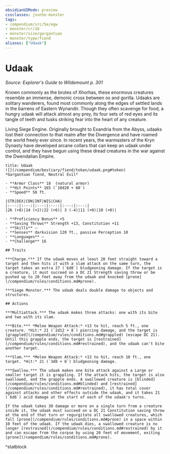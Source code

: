 ```yaml
---
obsidianUIMode: preview
cssclasses: json5e-monster
tags:
- compendium/src/5e/egw
- monster/cr/16
- monster/size/gargantuan
- monster/type/fiend
aliases: ["Udaak"]
---
```

# Udaak
*Source: Explorer's Guide to Wildemount p. 301*  

Known commonly as the brutes of Xhorhas, these enormous creatures resemble an immense, demonic cross between ox and gorilla. Udaaks are solitary wanderers, found most commonly along the edges of settled lands in the barrens of Eastern Wynandir. Though they often scavenge for food, a hungry udaak will attack almost any prey, its four sets of red eyes and its tangle of teeth and tusks striking fear into the heart of any creature.

Living Siege Engine. Originally brought to Exandria from the Abyss, udaaks lost their connection to that realm after the Divergence and have roamed the world freely ever since. In recent years, the warmasters of the Kryn Dynasty have developed arcane collars that can keep an udaak under control, and they have begun using these dread creatures in the war against the Dwendalian Empire.

```ad-statblock
title: Udaak
![](/compendium/bestiary/fiend/token/udaak.png#token)
*Gargantuan fiend, Neutral Evil*

- **Armor Class** 18  (natural armor)
- **Hit Points** 165 (`10d20 + 60`)
- **Speed** 50 ft.

|STR|DEX|CON|INT|WIS|CHA|
|:---:|:---:|:---:|:---:|:---:|:---:|
|26 (+8)|14 (+2)|22 (+6)| 3 (-4)|11 (+0)|10 (+0)|

- **Proficiency Bonus** +5
- **Saving Throws** Strength +13, Constitution +11
- **Skills** ⏤
- **Senses** darkvision 120 ft., passive Perception 10
- **Languages** —
- **Challenge** 16

## Traits

***Charge.*** If the udaak moves at least 20 feet straight toward a target and then hits it with a slam attack on the same turn, the target takes an extra 27 (`6d8`) bludgeoning damage. If the target is a creature, it must succeed on a DC 21 Strength saving throw or be pushed up to 20 feet away from the udaak and knocked [prone](/compendium/rules/conditions.md#prone).

***Siege Monster.*** The udaak deals double damage to objects and structures.

## Actions

***Multiattack.*** The udaak makes three attacks: one with its bite and two with its slam.

***Bite.*** *Melee Weapon Attack:* +13 to hit, reach 5 ft., one creature. *Hit:* 21 (`2d12 + 8`) piercing damage, and the target is [grappled](/compendium/rules/conditions.md#grappled) (escape DC 21). Until this grapple ends, the target is [restrained](/compendium/rules/conditions.md#restrained), and the udaak can't bite another target.

***Slam.*** *Melee Weapon Attack:* +13 to hit, reach 10 ft., one target. *Hit:* 21 (`3d8 + 8`) bludgeoning damage.

***Swallow.*** The udaak makes one bite attack against a Large or smaller target it is grappling. If the attack hits, the target is also swallowed, and the grapple ends. A swallowed creature is [blinded](/compendium/rules/conditions.md#blinded) and [restrained](/compendium/rules/conditions.md#restrained), it has total cover against attacks and other effects outside the udaak, and it takes 21 (`6d6`) acid damage at the start of each of the udaak's turns.

If the udaak takes 30 damage or more on a single turn from a creature inside it, the udaak must succeed on a DC 21 Constitution saving throw at the end of that turn or regurgitate all swallowed creatures, which fall [prone](/compendium/rules/conditions.md#prone) in a space within 10 feet of the udaak. If the udaak dies, a swallowed creature is no longer [restrained](/compendium/rules/conditions.md#restrained) by it and can escape from the corpse by using 20 feet of movement, exiting [prone](/compendium/rules/conditions.md#prone).
```
^statblock
